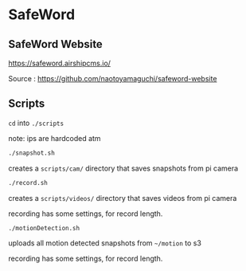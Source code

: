 # SafeWord

## SafeWord Website

https://safeword.airshipcms.io/

Source : https://github.com/naotoyamaguchi/safeword-website


## Scripts

`cd` into `./scripts`

note: ips are hardcoded atm

```sh
./snapshot.sh
```
creates a `scripts/cam/` directory that saves snapshots from pi camera
```sh
./record.sh
```
creates a `scripts/videos/` directory that saves videos from pi camera

recording has some settings, for record length.


```sh
./motionDetection.sh
```
uploads all motion detected snapshots from `~/motion` to s3

recording has some settings, for record length.
